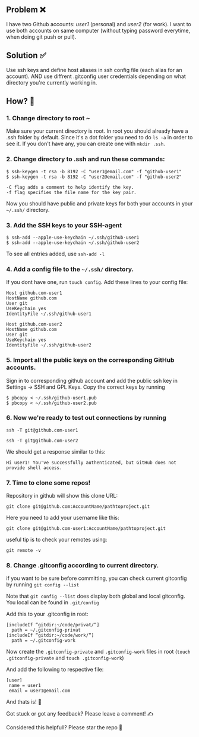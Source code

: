 ## Problem :x:
I have two Github accounts: *user1* (personal) and *user2* (for work).
I want to use both accounts on same computer (without typing password everytime, when doing git push or pull).

## Solution :white_check_mark:
Use ssh keys and define host aliases in ssh config file (each alias for an account). AND use diffrent .gitconfig user credentials depending on what directory you're currently working in. 

## How? 🌟 


### 1. Change directory to root ~

Make sure your current directory is root. In root you should already have a .ssh folder by default. Since it's a dot folder you need to do ```ls -a``` in order to see it. If you don't have any, you can create one with ```mkdir .ssh```.


### 2. Change directory to .ssh and run these commands: 

```
$ ssh-keygen -t rsa -b 8192 -C "user1@email.com" -f "github-user1"
$ ssh-keygen -t rsa -b 8192 -C "user2@email.com" -f "github-user2"

-C flag adds a comment to help identify the key.
-f flag specifies the file name for the key pair.
```

Now you should have public and private keys for both your accounts in your ```~/.ssh/``` directory.


### 3. Add the SSH keys to your SSH-agent

```
$ ssh-add --apple-use-keychain ~/.ssh/github-user1
$ ssh-add --apple-use-keychain ~/.ssh/github-user2
```

To see all entries added, use ```ssh-add -l```


### 4. Add a config file to the ```~/.ssh/``` directory.

If you dont have one, run ```touch config```. Add these lines to your config file: 

```
Host github.com-user1
HostName github.com
User git
UseKeychain yes
IdentityFile ~/.ssh/github-user1

Host github.com-user2
HostName github.com
User git
UseKeychain yes
IdentityFile ~/.ssh/github-user2
```


### 5. Import all the public keys on the corresponding GitHub accounts.

Sign in to corresponding github account and add the public ssh key in Settings -> SSH and GPL Keys. Copy the correct keys by running 

```
$ pbcopy < ~/.ssh/github-user1.pub
$ pbcopy < ~/.ssh/github-user2.pub
```


### 6. Now we're ready to test out connections by running 
```
ssh -T git@github.com-user1
``` 
```
ssh -T git@github.com-user2
```

We should get a response similar to this: 
```
Hi user1! You've successfully authenticated, but GitHub does not provide shell access.
```

### 7. Time to clone some repos! 
Repository in github will show this clone URL: 
```
git clone git@github.com:AccountName/pathtoproject.git
```
Here you need to add your username like this: 

```
git clone git@github.com-user1:AccountName/pathtoproject.git
```

useful tip is to check your remotes using: 
```
git remote -v
```

### 8. Change .gitconfig according to current directory.

if you want to be sure before committing, you can check current gitconfig by running ```git config --list```

Note that ```git config --list``` does display both
global and local gitconfig. You local can be found in ```.git/config```

Add this to your .gitconfig in root: 

```
[includeIf “gitdir:~/code/privat/“]
  path = ~/.gitconfig-privat
[includeIf “gitdir:~/code/work/“]
  path = ~/.gitconfig-work
```

Now create the ```.gitconfig-private``` and ```.gitconfig-work``` files in root (```touch .gitconfig-private``` and ```touch .gitconfig-work```)

And add the following to respective file: 

```
[user]
 name = user1
 email = user1@email.com
```

And thats is! 🏁

Got stuck or got any feedback? Please leave a comment! ✍️

Considered this helpfull? Please star the repo 🌟



